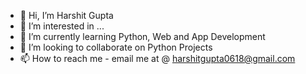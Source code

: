 - 👋 Hi, I’m Harshit Gupta
- 👀 I’m interested in ...
- 🌱 I’m currently learning Python, Web and App Development
- 💞️ I’m looking to collaborate on Python Projects
- 📫 How to reach me - email me at @ harshitgupta0618@gmail.com 

<!---
HarshitGupta77/HarshitGupta77 is a ✨ special ✨ repository because its `README.md` (this file) appears on your GitHub profile.
You can click the Preview link to take a look at your changes.
--->
